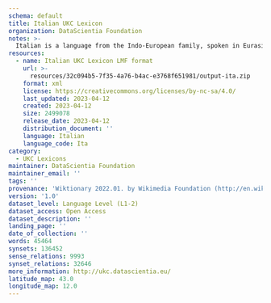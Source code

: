 ```yaml
---
schema: default
title: Italian UKC Lexicon
organization: DataScientia Foundation
notes: >-
  Italian is a language from the Indo-European family, spoken in Eurasia. The UKC Lexicon of Italian is represented as a lexico-semantic network. It consists of words, word senses, synsets, as well as sense-level and synset-level relationships.
resources:
  - name: Italian UKC Lexicon LMF format
    url: >-
      resources/32c094b5-7f35-4a76-b4ac-e3768f651981/output-ita.zip
    format: xml
    license: https://creativecommons.org/licenses/by-nc-sa/4.0/
    last_updated: 2023-04-12
    created: 2023-04-12
    size: 2499078
    release_date: 2023-04-12
    distribution_document: ''
    language: Italian
    language_code: Ita
category:
  - UKC Lexicons
maintainer: DataScientia Foundation
maintainer_email: ''
tags: ''
provenance: 'Wiktionary 2022.01. by Wikimedia Foundation (http://en.wiktionary.org); CogNet 2.1 by Khuyagbaatar Batsuren, National University of Mongolia (http://cognet.ukc.disi.unitn.it); KinDiv: Kinship Diversity 1.0 by Temuulen Khishigsuren (http://ukc.disi.unitn.it/index.php/kinship/); UniMet: Universal Metonymy 1.0 by Temuulen Khishigsuren and Gábor Bella (http://ukc.disi.unitn.it/index.php/metonymy/); MorphyNet 2.0 by Gábor Bella and Khuyagbaatar Batsuren (http://ukc.disi.unitn.it/index.php/morphynet/); Antonymy 1.0 by Gábor Bella (http://ukc.datascientia.eu); NorthEuraLex 0.9 by Johannes Dellert and Gerhard Jäger, Eberhard Karls Universität Tübingen (http://northeuralex.org/); MultiWordNet 1.4.2 by Fondazione Bruno Kessler (https://multiwordnet.fbk.eu/); Open Multilingual Wordnet 1.4 by Francis Bond, Division of Linguistics and Multilingual Studies, Nanyang Technological University (http://compling.hss.ntu.edu.sg/omw/); Princeton WordNet 2.1 by Princeton University (https://wordnet.princeton.edu)'
version: '1.0'
dataset_level: Language Level (L1-2)
dataset_access: Open Access
dataset_description: ''
landing_page: ''
date_of_collection: ''
words: 45464
synsets: 136452
sense_relations: 9993
synset_relations: 32646
more_information: http://ukc.datascientia.eu/
latitude_map: 43.0
longitude_map: 12.0
---
```

